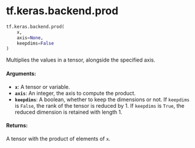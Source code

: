 <div itemscope itemtype="http://developers.google.com/ReferenceObject">
<meta itemprop="name" content="tf.keras.backend.prod" />
<meta itemprop="path" content="Stable" />
</div>

# tf.keras.backend.prod

``` python
tf.keras.backend.prod(
    x,
    axis=None,
    keepdims=False
)
```

Multiplies the values in a tensor, alongside the specified axis.

#### Arguments:

* <b>`x`</b>: A tensor or variable.
* <b>`axis`</b>: An integer, the axis to compute the product.
* <b>`keepdims`</b>: A boolean, whether to keep the dimensions or not.
        If `keepdims` is `False`, the rank of the tensor is reduced
        by 1. If `keepdims` is `True`,
        the reduced dimension is retained with length 1.


#### Returns:

A tensor with the product of elements of `x`.